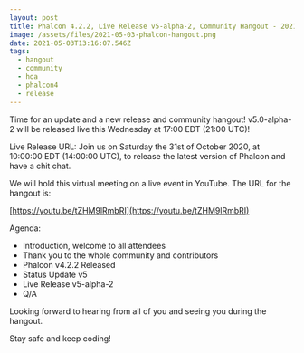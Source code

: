 ```yaml
---
layout: post
title: Phalcon 4.2.2, Live Release v5-alpha-2, Community Hangout - 2021-05-03
image: /assets/files/2021-05-03-phalcon-hangout.png
date: 2021-05-03T13:16:07.546Z
tags:
  - hangout
  - community
  - hoa
  - phalcon4
  - release
---
```

Time for an update and a new release and community hangout! v5.0-alpha-2 will be released live this Wednesday at 17:00 EDT (21:00 UTC)!
<!--more-->
Live Release URL: 
Join us on Saturday the 31st of October 2020, at 10:00:00 EDT (14:00:00 UTC), to release the latest version of Phalcon and have a chit chat. 

We will hold this virtual meeting on a live event in YouTube. The URL for the hangout is: 

[https://youtu.be/tZHM9lRmbRI](https://youtu.be/tZHM9lRmbRI)

Agenda:
- Introduction, welcome to all attendees
- Thank you to the whole community and contributors
- Phalcon v4.2.2 Released
- Status Update v5
- Live Release v5-alpha-2
- Q/A

Looking forward to hearing from all of you and seeing you during the hangout. 

Stay safe and keep coding!

